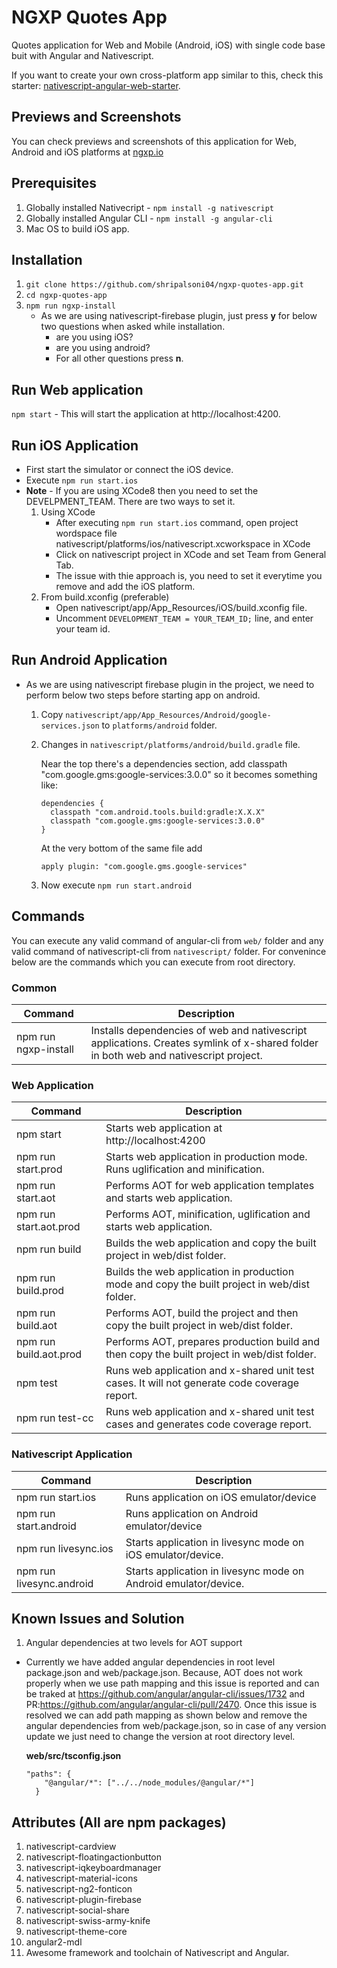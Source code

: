 # NGXP Quotes App
Quotes application for Web and Mobile (Android, iOS) with single code base buit with Angular and Nativescript. 

If you want to create your own cross-platform app similar to this, check this starter: [nativescript-angular-web-starter](https://github.com/shripalsoni04/nativescript-angular-web-starter).

## Previews and Screenshots
You can check previews and screenshots of this application for Web, Android and iOS platforms at [ngxp.io](http://ngxp.io/product/quotes-application/) 

## Prerequisites
1. Globally installed Nativecript  - `npm install -g nativescript`
2. Globally installed Angular CLI - `npm install -g angular-cli`
3. Mac OS to build iOS app.

## Installation
1. `git clone https://github.com/shripalsoni04/ngxp-quotes-app.git`
2. `cd ngxp-quotes-app`
3. `npm run ngxp-install`
    - As we are using nativescript-firebase plugin, just press **y** for below two questions when asked while installation. 
      - are you using iOS?
      - are you using android?
      - For all other questions press **n**. 

## Run Web application
`npm start` - This will start the application at http://localhost:4200. 

## Run iOS Application
- First start the simulator or connect the iOS device.
- Execute `npm run start.ios` 
- **Note** - If you are using XCode8 then you need to set the DEVELPMENT_TEAM. There are two ways to set it.
  1. Using XCode
      - After executing `npm run start.ios` command, open project wordspace file nativescript/platforms/ios/nativescript.xcworkspace in XCode
      - Click on nativescript project in XCode and set Team from General Tab.
      - The issue with thie approach is, you need to set it everytime you remove and add the iOS platform.
  2. From build.xconfig (preferable)
      - Open nativescript/app/App_Resources/iOS/build.xconfig file.
      - Uncomment `DEVELOPMENT_TEAM = YOUR_TEAM_ID;` line, and enter your team id.

## Run Android Application
- As we are using nativescript firebase plugin in the project, we need to perform below two steps before starting app on android.
  1. Copy `nativescript/app/App_Resources/Android/google-services.json` to `platforms/android` folder.
  2. Changes in `nativescript/platforms/android/build.gradle` file.
  
      Near the top there's a dependencies section, add classpath "com.google.gms:google-services:3.0.0" so it becomes something like:

      ```
      dependencies {
        classpath "com.android.tools.build:gradle:X.X.X"
        classpath "com.google.gms:google-services:3.0.0"
      }
      ```

      At the very bottom of the same file add
      
      ```
      apply plugin: "com.google.gms.google-services"
      ```
  3. Now execute `npm run start.android`
  
## Commands
You can execute any valid command of angular-cli from `web/` folder and any valid command of nativescript-cli from `nativescript/` folder.
For convenince below are the commands which you can execute from root directory.

### Common
| Command                | Description                                                                                                                          |
|------------------------|--------------------------------------------------------------------------------------------------------------------------------------|
| npm run ngxp-install   | Installs dependencies of web and nativescript applications. Creates symlink of x-shared folder in both web and nativescript project. |

### Web Application
| Command                | Description                                                                                                                        |
|------------------------|------------------------------------------------------------------------------------------------------------------------------------|
| npm start              | Starts web application at http://localhost:4200                                                                                    |
| npm run start.prod     | Starts web application in production mode. Runs uglification and minification.                                                     |
| npm run start.aot      | Performs AOT for web application templates and starts web application.                                                             |
| npm run start.aot.prod | Performs AOT, minification, uglification and starts web application.                                                               |
| npm run build          | Builds the web application and copy the built project in web/dist folder.                                                          |
| npm run build.prod     | Builds the web application in production mode and copy the built project in web/dist folder.                                       |
| npm run build.aot      | Performs AOT, build the project and then copy the built project in web/dist folder.                                                |
| npm run build.aot.prod | Performs AOT, prepares production build and then copy the built project in web/dist folder.                                        |
| npm test               | Runs web application and x-shared unit test cases. It will not generate code coverage report.                                      |
| npm run test-cc        | Runs web application and x-shared unit test cases and generates code coverage report.                                              |
                                      

### Nativescript Application
| Command                  | Description                                                                                                                        |
|--------------------------|------------------------------------------------------------------------------------------------------------------------------------|
| npm run start.ios        | Runs application on iOS emulator/device                                                                                            |
| npm run start.android    | Runs application on Android emulator/device                                                                                        |
| npm run livesync.ios     | Starts application in livesync mode on iOS emulator/device.                                                                        |
| npm run livesync.android | Starts application in livesync mode on Android emulator/device.       

## Known Issues and Solution
1. Angular dependencies at two levels for AOT support
  - Currently we have added angular dependencies in root level package.json and web/package.json. Because, AOT does not work properly when we use path mapping and this issue is reported and can be traked at https://github.com/angular/angular-cli/issues/1732 and PR:https://github.com/angular/angular-cli/pull/2470. Once this issue is resolved we can add path mapping as shown below and remove the angular dependencies from web/package.json, so in case of any version update we just need to change the version at root directory level.

    **web/src/tsconfig.json**
    ```
    "paths": {
        "@angular/*": ["../../node_modules/@angular/*"]
      }
    ```
   
## Attributes (All are npm packages)
1. nativescript-cardview
2. nativescript-floatingactionbutton
3. nativescript-iqkeyboardmanager
4. nativescript-material-icons
5. nativescript-ng2-fonticon
6. nativescript-plugin-firebase
7. nativescript-social-share
8. nativescript-swiss-army-knife
9. nativescript-theme-core
10. angular2-mdl
11. Awesome framework and toolchain of Nativescript and Angular.

